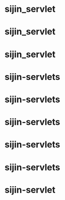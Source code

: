 # sijin_servlet
# sijin_servlet
# sijin_servlet
# sijin-servlets
# sijin-servlets
# sijin-servlets
# sijin-servlets
# sijin-servlets
# sijin-servlet
